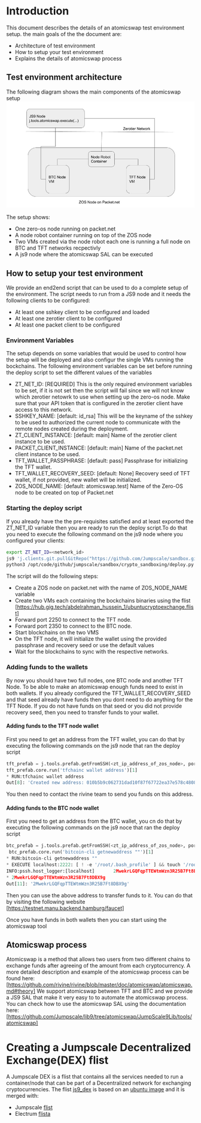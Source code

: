 # Introduction
This document describes the details of an atomicswap test environment setup. the main goals of the the document are:
- Architecture of test environment
- How to setup your test environment
- Explains the details of atomicswap process

## Test environment architecture
The following diagram shows the main components of the atomicswap setup
![Atomicswap setup](https://raw.githubusercontent.com/Jumpscale/sandbox/master/crypto_sandboxing/atomicswap_setup.jpg)

The setup shows:
- One zero-os node running on packet.net
- A node robot container running on top of the ZOS node
- Two VMs created via the node robot each one is running a full node on BTC and TFT networks recpectivly
- A js9 node where the atomicswap SAL can be executed

## How to setup your test environment
We provide an end2end script that can be used to do a complete setup of the environment. The script needs to run from a JS9 node and it needs the following clients to be configured:
- At least one sshkey client to be configured and loaded
- At least one zerotier client to be configured
- At least one packet client to be configured

### Environment Variables
The setup depends on some variables that would be used to control how the setup will be deployed and also configur the single VMs running the bockchains. The following environment variables can be set before running the deploy script to set the different values of the variables
- ZT_NET_ID: [REQUIRED] This is the only required environment variables to be set, if it is not set then the script will fail since we will not know which zerotier netowrk to use when setting up the zero-os node. Make sure that your API token that is configured in the zerotier client have access to this network.
- SSHKEY_NAME: [default: id_rsa] This will be the keyname of the sshkey to be used to authorized the current node to communicate with the remote nodes created during the deployment.
- ZT_CLIENT_INSTANCE: [default: main] Name of the zerotier client instance to be used.
- PACKET_CLIENT_INSTANCE: [default: main] Name of the packet.net client instance to be used.
- TFT_WALLET_PASSPHRASE: [default: pass] Passphrase for initializing the TFT wallet.
- TFT_WALLET_RECOVERY_SEED: [default: None] Recovery seed of TFT wallet, if not provided, new wallet will be initialized.
- ZOS_NODE_NAME: [default: atomicswap.test] Name of the Zero-OS node to be created on top of Packet.net

### Starting the deploy script
If you already have the the pre-requisites satisfied and at least exported the ZT_NET_ID variable then you are ready to run the deploy script.To do that you need to execute the following command on the js9 node where you configured your clients:
```bash
export ZT_NET_ID=<network_id>
js9 'j.clients.git.pullGitRepo("https://github.com/Jumpscale/sandbox.git")'
python3 /opt/code/github/jumpscale/sandbox/crypto_sandboxing/deploy.py
```
The script will do the following steps:
- Create a ZOS node on packet.net with the name of ZOS_NODE_NAME variable
- Create two VMs each containing the bockchains binaries using the flist [https://hub.gig.tech/abdelrahman_hussein_1/ubuntucryptoexchange.flist]
- Forward port 2250 to connect to the TFT node.
- Forward port 2350 to connect to the BTC node.
- Start blockchains on the two VMS
- On the TFT node, it will initialize the wallet using the provided passphrase and recovery seed or use the default values
- Wait for the blockchains to sync with the respective networks.

### Adding funds to the wallets
By now you should have two full nodes, one BTC node and another TFT Node. To be able to make an atomicswap enough funds need to exist in both wallets.
If you already configured the TFT_WALLET_RECOVERY_SEED and that seed already have funds then you dont need to do anything for the TFT Node. If you do not have funds on that seed or you did not provide recovery seed, then you need to transfer funds to your wallet.
#### Adding funds to the TFT node wallet
First you need to get an address from the TFT wallet, you can do that by executing the following commands on the js9 node that ran the deploy script
```python
tft_prefab = j.tools.prefab.getFromSSH(<zt_ip_address_of_zos_node>, port=2250)
tft_prefab.core.run('tfchainc wallet address')[1]
* RUN:tfchainc wallet address
Out[8]: 'Created new address: 010b5b9c062731dad10f87f67722ea37e578c4808a14f6b251b4fc106f25ea6568031d8be296f4'
```
You then need to contact the rivine team to send you funds on this address.

#### Adding funds to the BTC node wallet
First you need to get an address from the BTC wallet, you cn do that by executing the following commands on the js9 noce that ran the deploy script
```python
btc_prefab = j.tools.prefab.getFromSSH(<zt_ip_address_of_zos_node>, port=2350)
 btc_prefab.core.run('bitcoin-cli getnewaddress ""')[1]
* RUN:bitcoin-cli getnewaddress ""
* EXECUTE localhost:2222: [ ! -e '/root/.bash_profile' ] && touch '/root/.bash_profile' ;source /root/.bash_profile;bitcoin-cli getnewaddress ""
INFO:pssh.host_logger:[localhost]       2MwekrLGQFqpTTEWtmWzn3R25B7Ft8DBX9g
* 2MwekrLGQFqpTTEWtmWzn3R25B7Ft8DBX9g
Out[11]: '2MwekrLGQFqpTTEWtmWzn3R25B7Ft8DBX9g'
```
Then you can use the above address to transfer funds to it. You can do that by visiting the following website [https://testnet.manu.backend.hamburg/faucet]

Once you have funds in both wallets then you can start using the atomicswap tool


## Atomicswap process
Atomicswap is a method that allows two users from two different chains to exchange funds after agreeing of the amount from each cryptocurrency.
A more detailed description and example of the atomicswap process can be found here: [https://github.com/rivine/rivine/blob/master/doc/atomicswap/atomicswap.md#theory]
We support atomicswap between TFT and BTC and we provide a JS9 SAL that make it very easy to to automate the atomicswap process.
You can check how to use the atomicswap SAL using the documentation here: [https://github.com/Jumpscale/lib9/tree/atomicswap/JumpScale9Lib/tools/atomicswap]


# Creating a Jumpscale Decentralized Exchange(DEX) flist
A Jumpscale DEX is a flist that contains all the services needed to run a container/node that can be part of a Decentralized network for exchanging cryptocurrencies.
The flist [js9_dex](https://hub.gig.tech/abdelrahman_hussein_1/js9_dex.flist
) is based on an [ubuntu image](https://hub.gig.tech/gig-official-apps/ubuntu1604-for-js.flist
) and it is merged with:
- Jumpscale [flist](https://hub.gig.tech/abdelrahman_hussein_1/js9_sandbox.flist
)
- Electrum [flista](https://hub.gig.tech/abdelrahman_hussein_1/electrum.flist
)
